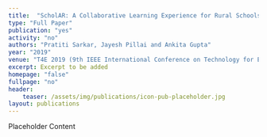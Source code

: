 ```yaml
---
title:  "ScholAR: A Collaborative Learning Experience for Rural Schools Using Augmented Reality Application"
type: "Full Paper"
publication: "yes"
activity: "no"
authors: "Pratiti Sarkar, Jayesh Pillai and Ankita Gupta"
year: "2019"
venue: "T4E 2019 (9th IEEE International Conference on Technology for Education), IIT Madras, India"
excerpt: Excerpt to be added
homepage: "false"
fullpage: "no"
header:
    teaser: /assets/img/publications/icon-pub-placeholder.jpg
layout: publications    
---
```


Placeholder Content